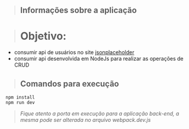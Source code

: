 > ## Informações sobre a aplicação

> # Objetivo: 
 - consumir api de usuários no site [jsonplaceholder](https://github.com/typicode/jsonplaceholder#how-to)
 - consumir api desenvolvida em NodeJs para realizar as operações de CRUD

> ## Comandos para execução

```
npm install
npm run dev
```
> *Fique atento a porta em execução para a aplicação back-end, a mesma pode ser alterada no arquivo webpack.dev.js*